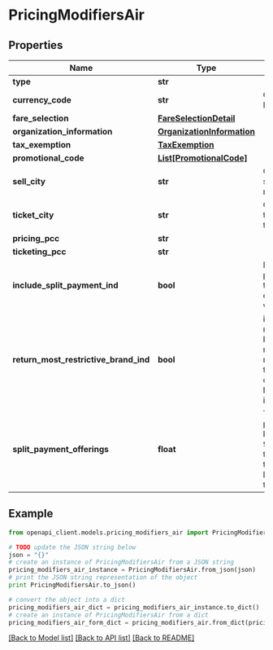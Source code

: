 # PricingModifiersAir


## Properties
Name | Type | Description | Notes
------------ | ------------- | ------------- | -------------
**type** | **str** |  | 
**currency_code** | **str** | Currency Code ISO | [optional] 
**fare_selection** | [**FareSelectionDetail**](FareSelectionDetail.md) |  | [optional] 
**organization_information** | [**OrganizationInformation**](OrganizationInformation.md) |  | [optional] 
**tax_exemption** | [**TaxExemption**](TaxExemption.md) |  | [optional] 
**promotional_code** | [**List[PromotionalCode]**](PromotionalCode.md) |  | [optional] 
**sell_city** | **str** | Overrides the sell city of the requestor. | [optional] 
**ticket_city** | **str** | Overrides the ticket city of the requestor. | [optional] 
**pricing_pcc** | **str** |  | [optional] 
**ticketing_pcc** | **str** |  | [optional] 
**include_split_payment_ind** | **bool** | If true, split payment (split ticket) offerings/offers will be returned | [optional] 
**return_most_restrictive_brand_ind** | **bool** | if true, the most restrictive brand will be returned in the response when there are different brands present in the Offering | [optional] 
**split_payment_offerings** | **float** | The percentage, between 0 and 99, of round trip offerings the user would like returned in the result set. | [optional] 

## Example

```python
from openapi_client.models.pricing_modifiers_air import PricingModifiersAir

# TODO update the JSON string below
json = "{}"
# create an instance of PricingModifiersAir from a JSON string
pricing_modifiers_air_instance = PricingModifiersAir.from_json(json)
# print the JSON string representation of the object
print PricingModifiersAir.to_json()

# convert the object into a dict
pricing_modifiers_air_dict = pricing_modifiers_air_instance.to_dict()
# create an instance of PricingModifiersAir from a dict
pricing_modifiers_air_form_dict = pricing_modifiers_air.from_dict(pricing_modifiers_air_dict)
```
[[Back to Model list]](../README.md#documentation-for-models) [[Back to API list]](../README.md#documentation-for-api-endpoints) [[Back to README]](../README.md)


